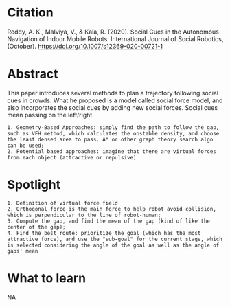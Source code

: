 
# Citation
Reddy, A. K., Malviya, V., & Kala, R. (2020). Social Cues in the Autonomous Navigation of Indoor Mobile Robots. International Journal of Social Robotics, (October). https://doi.org/10.1007/s12369-020-00721-1


# Abstract
This paper introduces several methods to plan a trajectory following social cues in crowds. What he proposed is a model called social force model, and also incorporates the social cues by adding new social forces.
Social cues mean passing on the left/right.

	1. Geometry-Based Approaches: simply find the path to follow the gap, such as VFH method, which calculates the obstable density, and choose the least densed area to pass. A* or other graph theory search algo can be used;
	2. Potential based approaches: imagine that there are virtual forces from each object (attractive or repulsive)

# Spotlight
	1. Definition of virtual force field
	2. Orthogonal force is the main force to help robot avoid collision, which is perpendicular to the line of robot-human;
	3. Compute the gap, and find the mean of the gap (kind of like the center of the gap);
	4. Find the best route: prioritize the goal (which has the most attractive force), and use the "sub-goal" for the current stage, which is selected considering the angle of the goal as well as the angle of gaps' mean

# What to learn
NA
